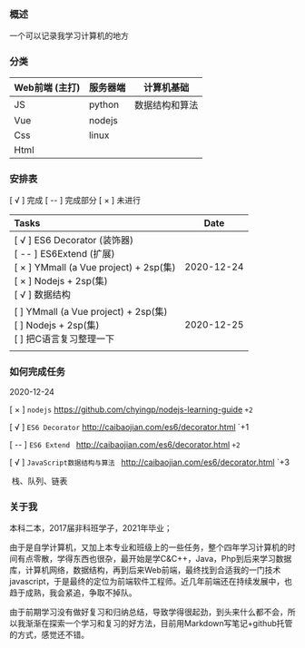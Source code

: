 ### 概述

一个可以记录我学习计算机的地方

### 分类


| Web前端 (主打) | 服务器端 | 计算机基础 |
| ---- | ---- | ---- |
| JS  | python |数据结构和算法|
| Vue  | nodejs ||
| Css  | linux ||
| Html |      ||

### 安排表

[ √ ] 完成   [ -- ] 完成部分  [ × ] 未进行

| Tasks                                                        | Date       |
| :----------------------------------------------------------- | ---------- |
| [ √ ] ES6 Decorator (装饰器)<br />[ -- ] ES6Extend (扩展)<br />[ × ] YMmall (a Vue project) + 2sp(集)<br />[ × ] Nodejs + 2sp(集)<br />[ √ ] 数据结构 | 2020-12-24 |
| [  ]  YMmall (a Vue project) + 2sp(集)<br />[  ]  Nodejs + 2sp(集)<br />[  ]   把C语言复习整理一下 | 2020-12-25 |
|                                                              |            |

### 如何完成任务

2020-12-24

[ × ] `nodejs`  https://github.com/chyingp/nodejs-learning-guide `+2`

[ √ ] `ES6 Decorator` http://caibaojian.com/es6/decorator.html `+1

[ -- ] `ES6 Extend ` http://caibaojian.com/es6/decorator.html `+2`

[ √ ] `JavaScript数据结构与算法 ` http://caibaojian.com/es6/decorator.html `+3

​	栈、队列、链表

### 关于我

本科二本，2017届非科班学子，2021年毕业；

由于是自学计算机，又加上本专业和班级上的一些任务，整个四年学习计算机的时间有点零散，学得东西也很杂，最开始是学C&C++，Java，Php到后来学习数据库，计算机网络，数据结构，再到后来Web前端，最终找到合适我的一门技术javascript，于是最终的定位为前端软件工程师。近几年前端还在持续发展中，也趋于成熟，我会紧追，争取不掉队。

由于前期学习没有做好复习和归纳总结，导致学得很起劲，到头来什么都不会，所以我渐渐在探索一个学习和复习的好方法，目前用Markdown写笔记+github托管的方式，感觉还不错。
